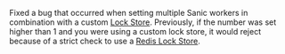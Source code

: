 Fixed a bug that occurred when setting multiple Sanic workers in combination with a custom [Lock Store](lock-stores.mdx). Previously, if the number was set higher than 1 and you were using a custom lock store, it would reject because of a strict check to use a [Redis Lock Store](lock-stores.mdx#redislockstore).
